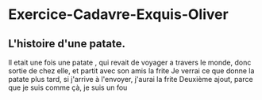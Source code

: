 # Exercice-Cadavre-Exquis-Oliver
## L'histoire d'une patate.

Il etait une fois une patate , qui revait de voyager a travers le monde, donc sortie de chez elle, et partit avec son amis la frite
Je verrai ce que donne la patate plus tard, si j'arrive à l'envoyer, j'aurai la frite
Deuxième ajout, parce que je suis comme çà, je suis un fou

